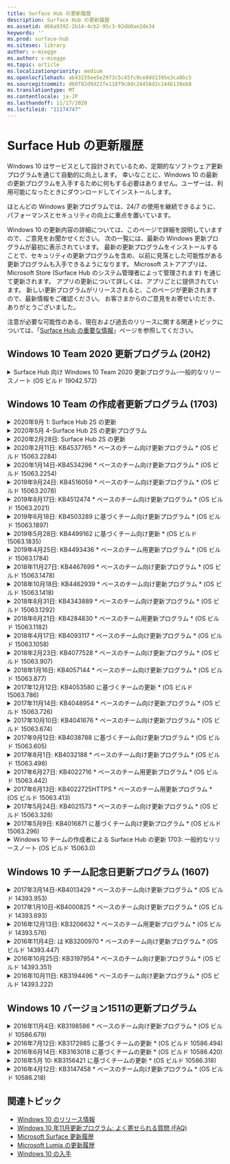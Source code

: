 ```yaml
---
title: Surface Hub の更新履歴
description: Surface Hub の更新履歴
ms.assetid: d66a9392-2b14-4cb2-95c3-92db0ae2de34
keywords: ''
ms.prod: surface-hub
ms.sitesec: library
author: v-miegge
ms.author: v-miegge
ms.topic: article
ms.localizationpriority: medium
ms.openlocfilehash: ab43155ee5e2973c5c45fc9ce8dd1395e3ca8bc5
ms.sourcegitcommit: d60f82d9d22fe118f9c8dc24458d2c144b138eb8
ms.translationtype: MT
ms.contentlocale: ja-JP
ms.lasthandoff: 11/17/2020
ms.locfileid: "11174747"
---
```

# Surface Hub の更新履歴

Windows 10 はサービスとして設計されているため、定期的なソフトウェア更新プログラムを通じて自動的に向上します。 幸いなことに、Windows 10 の最新の更新プログラムを入手するために何もする必要はありません。ユーザーは、利用可能になったときにダウンロードしてインストールします。

ほとんどの Windows 更新プログラムでは、24/7 の使用を継続できるように、パフォーマンスとセキュリティの向上に重点を置いています。

Windows 10 の更新内容の詳細については、このページで詳細を説明していますので、ご意見をお聞かせください。 次の一覧には、最新の Windows 更新プログラムが最初に表示されています。 最新の更新プログラムをインストールすることで、セキュリティの更新プログラムを含め、以前に見落とした可能性がある更新プログラムも入手できるようになります。 Microsoft ストアアプリは、Microsoft Store (Surface Hub のシステム管理者によって管理されます) を通じて更新されます。 アプリの更新について詳しくは、アプリごとに提供されています。
新しい更新プログラムがリリースされると、このページが更新されますので、最新情報をご確認ください。 お客さまからのご意見をお寄せいただき、ありがとうございました。

注意が必要な可能性のある、現在および過去のリリースに関する関連トピックについては、「[Surface Hub の重要な情報](https://support.microsoft.com/products/surface-devices/surface-hub)」ページを参照してください。

## Windows 10 Team 2020 更新プログラム (20H2)

<details>
<summary>Surface Hub 向け Windows 10 Team 2020 更新プログラム-一般的なリリースノート (OS ビルド 19042.572)</summary>

Surface Hub のこの更新プログラムには、品質の改善とセキュリティの修正が含まれています。 Surface Hub に対する主要な更新プログラムについては、「windows 10 の [更新履歴](https://support.microsoft.com/help/4581839/windows-10-update-history)」でまだ説明されていません。「[windows 10 Team 2020 の更新プログラムの新機能](https://docs.microsoft.com/surface-hub/surface-hub-2020-update-whats-new)」を確認してください。

地域、配布方法、デバイスの種類別の更新プログラムの利用状況について詳しくは、「[Windows 10 Team 2020 更新プログラムのインストール](https://docs.microsoft.com/surface-hub/surface-hub-2020-update)」ページを参照してください。
</details>

## Windows 10 Team の作成者更新プログラム (1703)

<details>
<summary>2020年9月 1: Surface Hub 2S の更新</summary>

この更新プログラムは Surface Hub 2S に固有のものであり、以下に示すドライバーとファームウェアの更新プログラムを提供しています。

* Surface SMC ファームウェア更新-1.177.139.0
  * フィールド修復シナリオを改善しました。
* Surface SSD ファームウェア更新プログラム-5.14.139.0
  * システムの安定性が向上します。
* Surface Serial Hub ドライバー-9.40.139.0
  * システムの安定性が向上します。
</details>

<details>
<summary>2020年5月 4-Surface Hub 2S の更新プログラム</summary>

この更新プログラムは Surface Hub 2S に固有のものであり、以下に示すドライバーとファームウェアの更新プログラムを提供しています。

* Surface USB オーディオドライバー-15.3.6.0
  * 双方向オーディオのパフォーマンスを向上させます。
* Intel (R) audio driver の表示-10.27.0.5
  * 画面共有のシナリオが改善されました。
* Intel (R) グラフィックスドライバー-26.20.100.7263
  * システムの安定性が向上します。
* Surface System ドライバー-1.7.139.0
  * システムの安定性が向上します。
* Surface SMC ファームウェア更新-1.176.139.0
  * システムの安定性が向上します。
</details>

<details>
<summary>2020年2月28日: Surface Hub 2S の更新</summary>

この更新プログラムは Surface Hub 2S に固有のものであり、以下に示すドライバーとファームウェアの更新プログラムを提供しています。

* Surface Integration driver-13.46.139.0 
  * ディスプレイの明るさのシナリオを向上させます。
* Intel (R) マネジメントエンジンインターフェイスドライバー-1914.12.0.1256
  * システムの安定性が向上します。
* Surface SMC ファームウェア更新-1.161.139.0
  * ペンのバッテリーパフォーマンスが向上しました。
* Surface UEFI 更新-694.2938.768.0
  * システムの安定性が向上します。
</details>

<details>
<summary>2020年2月11日: KB4537765 * ベースのチーム向け更新プログラム * (OS ビルド 15063.2284)</summary>

Surface Hub のこの更新プログラムには、品質の改善とセキュリティの修正が含まれています。 Surface Hub の主要な更新プログラムには、 [Windows 10 の更新履歴](https://support.microsoft.com/help/4018124/windows-10-update-history)でまだ記載されていません。次のようなものがあります。

* Skype for Business の通話中に、他の参加者が Hub の2S を適切に聞こえることができない問題を解決します。
* Surface Hub 上のアラビア語、ヘブライ語、その他の RTL 言語使用シナリオの信頼性が向上しました。

デバイスの機能とサービスを有効または無効にするには、 [Surface Hub 管理者ガイド](https://docs.microsoft.com/surface-hub/) を参照してください。
*[KB4537765](https://support.microsoft.com/help/4537765)
</details>

<details>
<summary>2020年1月14日-KB4534296 * ベースのチーム向け更新プログラム * (OS ビルド 15063.2254)</summary>

Surface Hub のこの更新プログラムには、品質の改善とセキュリティの修正が含まれています。 Surface Hub の主要な更新プログラムには、 [Windows 10 の更新履歴](https://support.microsoft.com/help/4018124/windows-10-update-history)でまだ記載されていません。次のようなものがあります。

* Microsoft Surface Hub 2S のログ収集の問題に対処します。

デバイスの機能とサービスを有効または無効にするには、 [Surface Hub 管理者ガイド](https://docs.microsoft.com/surface-hub/) を参照してください。
*[KB4534296](https://support.microsoft.com/help/4534296)
</details>

<details>
<summary>2019年9月24日: KB4516059 * ベースのチーム向け更新プログラム * (OS ビルド 15063.2078)</summary>

Surface Hub のこの更新プログラムには、品質の改善とセキュリティの修正が含まれています。 Surface Hub の主要な更新プログラムには、 [Windows 10 の更新履歴](https://support.microsoft.com/help/4018124/windows-10-update-history)でまだ記載されていません。次のようなものがあります。

 * 回復オプションを正確に反映するには、Surface Hub の 2S Recovery 設定ページに更新します。
 * Surface Hub の [ようこそ] 画面に更新して、デバイスの recognizability を改善します。
 * Windows Team shell の背景が正しく表示されない問題に対処しました。
 * MDM ポリシーを使用して構成すると、[スタート] メニューレイアウトの常設で問題が解決されました。
 * 内部の web サイトを参照するときに発生する Microsoft Edge の問題が修正されました。
 * 全画面表示モードでプレゼンテーションを行うと、Skype for Business の問題が修正されました。

デバイスの機能とサービスを有効または無効にするには、 [Surface Hub 管理者ガイド](https://docs.microsoft.com/surface-hub/) を参照してください。
*[KB4503289](https://support.microsoft.com/help/4503289)
</details>

<details>
<summary>2019年8月17日: KB4512474 * ベースのチーム向け更新プログラム * (OS ビルド 15063.2021)</summary>

Surface Hub のこの更新プログラムには、品質の改善とセキュリティの修正が含まれています。 Surface Hub の主要な更新プログラムには、 [Windows 10 の更新履歴](https://support.microsoft.com/help/4018124/windows-10-update-history)でまだ記載されていません。次のようなものがあります。

 * ハブ2S でのビデオの既定の設定が [複製] モードになっていることを確認します。
 * Surface Hub でのアラビア語の言語使用シナリオの信頼性が向上しました。

デバイスの機能とサービスを有効または無効にするには、 [Surface Hub 管理者ガイド](https://docs.microsoft.com/surface-hub/) を参照してください。
*[KB4503289](https://support.microsoft.com/help/4503289)
 </details>

<details>
<summary>2019年6月18日: KB4503289 に基づくチーム向け更新プログラム * (OS ビルド 15063.1897)</summary>

Surface Hub のこの更新プログラムには、品質の改善とセキュリティの修正が含まれています。 Surface Hub の主要な更新プログラムには、 [Windows 10 の更新履歴](https://support.microsoft.com/help/4018124/windows-10-update-history)でまだ記載されていません。次のようなものがあります。

* ユーザーが Azure Active Directory アカウントを使用して Microsoft Surface Hub デバイスにサインインできない問題に対処します。 この問題は、前回のセッションが正常に終了しなかったために発生します。
* Device account のセットアップシナリオでの、id プロバイダーと Exchange への TLS 1.2 接続のサポートを追加します。
* ハブ2S のハードウェア診断アプリの信頼性を向上させるための修正プログラム。 
* ハブ2S での初回実行のセットアップエクスペリエンスの一貫性を高めるために修正しました。 

デバイスの機能とサービスを有効または無効にするには、 [Surface Hub 管理者ガイド](https://docs.microsoft.com/surface-hub/) を参照してください。
*[KB4503289](https://support.microsoft.com/help/4503289)
</details>

<details>
<summary>2019年5月28日: KB4499162 に基づくチーム向け更新 * (OS ビルド 15063.1835)</summary>

Surface Hub のこの更新プログラムには、品質の改善とセキュリティの修正が含まれています。 Surface Hub の主要な更新プログラムには、 [Windows 10 の更新履歴](https://support.microsoft.com/help/4018124/windows-10-update-history)でまだ記載されていません。次のようなものがあります。

* "デバイスアカウントの資格情報を使用する" 機能が有効になった後、Surface Hub ユーザーにプロキシ資格情報の入力を求めるメッセージが表示されないようにします。
* 音声/ビデオが正しいプロキシを使用していないために、Skype 接続が定期的に失敗する問題を解決します。
* Skype for Business の TLS 1.2 のサポートを追加します。
* Skype サーバーの TLS 1.0 または TLS 1.1 が無効になっている場合に、Skype クライアントの SIP 接続の失敗を解決します。

デバイスの機能とサービスを有効または無効にするには、 [Surface Hub 管理者ガイド](https://docs.microsoft.com/surface-hub/) を参照してください。
*[KB4499162](https://support.microsoft.com/help/4499162)
</details>

<details>
<summary>2019年4月25日: KB4493436 * ベースのチーム用更新プログラム * (OS ビルド 15063.1784)</summary>

Surface Hub のこの更新プログラムには、品質の改善とセキュリティの修正が含まれています。 Surface Hub の主要な更新プログラムには、 [Windows 10 の更新履歴](https://support.microsoft.com/help/4018124/windows-10-update-history)でまだ記載されていません。次のようなものがあります。

* Surface Hub に接続されている一部の USB デバイスで、ビデオと音声の同期の問題を解決します。

デバイスの機能とサービスを有効または無効にするには、 [Surface Hub 管理者ガイド](https://docs.microsoft.com/surface-hub/) を参照してください。
*[KB4493436](https://support.microsoft.com/help/4493436)
</details>

<details>
<summary>2018年11月27日: KB4467699 * ベースのチーム向け更新プログラム * (OS ビルド 15063.1478)</summary>

Surface Hub のこの更新プログラムには、品質の改善とセキュリティの修正が含まれています。 Surface Hub の主要な更新プログラムには、 [Windows 10 の更新履歴](https://support.microsoft.com/help/4018124/windows-10-update-history)でまだ記載されていません。次のようなものがあります。

* 一部のユーザーが "自分の会議とファイル" に Signing-In できない問題に対処します。

デバイスの機能とサービスを有効または無効にするには、 [Surface Hub 管理者ガイド](https://docs.microsoft.com/surface-hub/) を参照してください。
*[KBKB4467699](https://support.microsoft.com/help/KB4467699)
</details>

<details>
<summary>2018年10月18日: KB4462939 * ベースのチーム向け更新プログラム * (OS ビルド 15063.1418)</summary>

Surface Hub のこの更新プログラムには、品質の改善とセキュリティの修正が含まれています。 Surface Hub の主要な更新プログラムには、 [Windows 10 の更新履歴](https://support.microsoft.com/help/4018124/windows-10-update-history)でまだ記載されていません。次のようなものがあります。

* Skype for Business の修正: 
  * スリープ状態から再開するときの Skype for Business の接続の問題を解決します
  * デバイスがインターネットに接続されているときに、Skype for Business ネットワーク接続の問題を解決します
  * ディレクトリからユーザーを検索しているときに、Skype for Business のクラッシュを解決します
* エンタープライズプロキシ環境でハブが "インターネット接続がありません" という誤って報告される問題を解決します。
* 新しいホワイトボードエクスペリエンスを実現するための機能を実装します。

デバイスの機能とサービスを有効または無効にするには、 [Surface Hub 管理者ガイド](https://docs.microsoft.com/surface-hub/) を参照してください。
*[KB4462939](https://support.microsoft.com/help/4462939)
</details>

<details>
<summary>2018年8月31日: KB4343889 * ベースのチーム向け更新プログラム * (OS ビルド 15063.1292)</summary>

Surface Hub のこの更新プログラムには、品質の改善とセキュリティの修正が含まれています。 Surface Hub の主要な更新プログラムには、 [Windows 10 の更新履歴](https://support.microsoft.com/help/4018124/windows-10-update-history)でまだ記載されていません。次のようなものがあります。

* Microsoft Teams のサポートを追加します
* Intune 登録でのタスク管理の問題を解決します
* 管理者がハブのインスタントメッセージングとメールサービスを無効にすることを許可します。
* Surface Hub Skype for Business アプリの追加のバグ修正と信頼性の向上

デバイスの機能とサービスを有効または無効にするには、 [Surface Hub 管理者ガイド](https://docs.microsoft.com/surface-hub/) を参照してください。
*[KB4343889](https://support.microsoft.com/help/4343889)
</details>

<details>
<summary>2018年6月21日: KB4284830 * ベースのチーム用更新プログラム * (OS ビルド 15063.1182)</summary>

Surface Hub のこの更新プログラムには、品質の改善とセキュリティの修正が含まれています。 Surface Hub の主要な更新プログラムには、 [Windows 10 の更新履歴](https://support.microsoft.com/help/4018124/windows-10-update-history)でまだ記載されていません。次のようなものがあります。

* EMEA での GDPR 要件のサポートでのテレメトリの変更

デバイスの機能とサービスを有効または無効にするには、 [Surface Hub 管理者ガイド](https://docs.microsoft.com/surface-hub/) を参照してください。
*[KB4284830](https://support.microsoft.com/help/KB4284830)
</details>

<details>
<summary>2018年4月17日: KB4093117 * ベースのチーム向け更新プログラム * (OS ビルド 15063.1058)</summary>

Surface Hub のこの更新プログラムには、品質の改善とセキュリティの修正が含まれています。 Surface Hub の主要な更新プログラムには、 [Windows 10 の更新履歴](https://support.microsoft.com/help/4018124/windows-10-update-history)でまだ記載されていません。次のようなものがあります。

* 有線プロジェクションの問題を解決します
* 特定の MDM (モバイルデバイス管理) ポリシーの一括更新を有効にします。
* 国際通話で電話のダイヤラーの問題を解決します
* 2台の Surface Hub が同じ会議に参加するときの画像の解決に関する問題を解決する
* OMS (Operations Management Suite) 証明書処理エラーを解決します
* セッションの終了時にクリーンアップする際のセキュリティ上の問題に対処する
* Surface Hub がチャネル 149 ~ 165 に指定されている場合に、Miracast の問題に対処します。
  * 地域政府の規制により、ヨーロッパ、日本、またはイスラエルでチャネル 149 ~ 165 を使用できなくなります。

デバイスの機能とサービスを有効または無効にするには、 [Surface Hub 管理者ガイド](https://docs.microsoft.com/surface-hub/) を参照してください。
*[KB4093117](https://support.microsoft.com/help/4093117)
</details>

<details>
<summary>2018年2月23日: KB4077528 * ベースのチーム向け更新プログラム * (OS ビルド 15063.907)</summary>

Surface Hub のこの更新プログラムには、品質の改善とセキュリティの修正が含まれています。 Surface Hub の主要な更新プログラムには、 [Windows 10 の更新履歴](https://support.microsoft.com/help/4018124/windows-10-update-history)でまだ記載されていません。次のようなものがあります。

* MDM の設定が正しく適用されなかった問題を解決しました
* クリーンアップ処理の改善

デバイスの機能とサービスを有効または無効にするには、 [Surface Hub 管理者ガイド](https://docs.microsoft.com/surface-hub/) を参照してください。
*[KB4077528](https://support.microsoft.com/help/4077528)
</details>

<details>
<summary>2018年1月16日: KB4057144 * ベースのチーム向け更新プログラム * (OS ビルド 15063.877)</summary>

Surface Hub のこの更新プログラムには、品質の改善とセキュリティの修正が含まれています。 Surface Hub の主要な更新プログラムには、 [Windows 10 の更新履歴](https://support.microsoft.com/help/4018124/windows-10-update-history)でまだ記載されていません。次のようなものがあります。

* MDM 経由で [スタート] メニュータイルレイアウトを管理する機能を追加します。
* パスワード回転構成の MDM バグ修正

デバイスの機能とサービスを有効または無効にするには、 [Surface Hub 管理者ガイド](https://docs.microsoft.com/surface-hub/) を参照してください。
*[KB4057144](https://support.microsoft.com/help/4057144)
</details>

<details>
<summary>2017年12月12日: KB4053580 に基づくチームの更新 * (OS ビルド 15063.786)</summary>

Surface Hub のこの更新プログラムには、品質の改善とセキュリティの修正が含まれています。 Surface Hub の主要な更新プログラムには、 [Windows 10 の更新履歴](https://support.microsoft.com/help/4018124/windows-10-update-history)でまだ記載されていません。次のようなものがあります。

* Skype for Business の通話中にカメラのビデオの点滅 (ティアリングまたはちらつき) を解決します
* 通知センターの SSD ID の問題を解決します

デバイスの機能とサービスを有効または無効にするには、 [Surface Hub 管理者ガイド](https://docs.microsoft.com/surface-hub/) を参照してください。
*[KB4053580](https://support.microsoft.com/help/4053580)
</details>

<details>
<summary>2017年11月14日: KB4048954 * ベースのチーム向け更新プログラム * (OS ビルド 15063.726)</summary>

Surface Hub のこの更新プログラムには、品質の改善とセキュリティの修正が含まれています。 Surface Hub の主要な更新プログラムには、 [Windows 10 の更新履歴](https://support.microsoft.com/help/4018124/windows-10-update-history)でまだ記載されていません。次のようなものがあります。

* ユーザーが MDM ポリシーを使用して 802.1 x ワイヤードネットワーク認証を有効にできるようにする機能更新プログラムです。
* ユーザーがファイルを開くときに、選択したアプリケーションを動的に選択できる機能更新プログラム。
* これにより、エンドセッションのクリーンアップでユーザーのアカウントとデバイス間のすべての接続が完全に削除されます。
* クリーンアップ時間と Miracast の接続時間を短縮するパフォーマンスの修正。
* 広告の中で簡単に認証を利用できるようにします。
* サービスコンポーネントが、デバイスで構成されている同じプロキシを使用するように修正します。
* デバイスによって送信されたテレメトリを減らし、帯域幅の使用量を削減します。
* ユーザーが会議の終了後に Microsoft にフィードバックを送信できるようにする機能を有効にします。

デバイスの機能とサービスを有効または無効にするには、 [Surface Hub 管理者ガイド](https://docs.microsoft.com/surface-hub/) を参照してください。
*[KB4048954](https://support.microsoft.com/help/4048954)
</details>

<details>
<summary>2017年10月10日: KB4041676 * ベースのチーム向け更新プログラム * (OS ビルド 15063.674)</summary>

Surface Hub のこの更新プログラムには、品質の改善とセキュリティの修正が含まれています。 Surface Hub の主要な更新プログラムには、 [Windows 10 の更新履歴](https://support.microsoft.com/help/4018124/windows-10-update-history)でまだ記載されていません。次のようなものがあります。

* Skype for Business
  * スリープ状態から再開するときに、デバイスの再起動が必要となる問題を解決します。
  * 外部連絡先が Skype オンラインハブアカウントによって解決されなかった問題を修正しました。
* PowerPoint
  * 一部の PowerPoint プレゼンテーションがハブで処理されない問題を修正しました。
* 全般的な情報
  * USB ポートをシステム管理者が無効にできない問題を解決するために修正しました。

*[KB4041676](https://support.microsoft.com/help/4041676)
</details>

<details>
<summary>2017年9月12日: KB4038788 に基づくチーム向け更新プログラム * (OS ビルド 15063.605) </summary>

Surface Hub のこの更新プログラムには、品質の改善とセキュリティの修正が含まれています。 Surface Hub の主要な更新プログラムには、 [Windows 10 の更新履歴](https://support.microsoft.com/help/4018124/windows-10-update-history)でまだ記載されていません。次のようなものがあります。

* セキュリティ
  * デバイスがスリープ状態から復帰したときに、Bitlocker の問題を解決します。
* 全般的な情報
  * デバイス正常性テレメトリの頻度/量を減らし、システムのパフォーマンスを向上させます。
  * デバイスがシステムログを収集できない問題を修正しました。

*[KB4038788](https://support.microsoft.com/help/4038788)
</details>

<details>
<summary>2017年8月1日: KB4032188 * ベースのチーム向け更新プログラム * (OS ビルド 15063.498)</summary>

* Skype for Business 
  * Skype for Business Sign-In の問題を解決します。これには、再試行またはシステム再起動が必要です。
  * Skype for Business 会議の時刻が正しく表示されなくなります。
  * Surface Hub の Skype for Business の信頼性を向上させるための修正。

*[KB4032188](https://support.microsoft.com/help/4032188)
</details>

<details>
<summary>2017年6月27日: KB4022716 * ベースのチーム用更新プログラム * (OS ビルド 15063.442)</summary>

Surface Hub のこの更新プログラムには、品質の改善とセキュリティの修正が含まれています。 Surface Hub の主要な更新プログラムには、 [Windows 10 の更新履歴](https://support.microsoft.com/help/4018124/windows-10-update-history)でまだ記載されていません。次のようなものがあります。

* 84 "Surface Hub をスリープ状態にする必要があり、手動で再起動する必要がある NVIDIA ドライバーのクラッシュを解決します。
* 一部のアプリが 84 "Surface Hub で起動できない問題を解決しました。

*[KB4022716](https://support.microsoft.com/help/4022716)
</details>

<details>
<summary>2017年6月13日: KB4022725HTTPS * ベースのチーム用更新プログラム * (OS ビルド 15063.413)</summary>

Surface Hub のこの更新プログラムには、品質の改善とセキュリティの修正が含まれています。 Surface Hub の主要な更新プログラムには、 [Windows 10 の更新履歴](https://support.microsoft.com/help/4018124/windows-10-update-history)でまだ記載されていません。次のようなものがあります。

* 全般的な情報
  * ペンのインクのドロップの問題を解決しました
  * "クリーンアップ" 会議の時間が延長された問題を解決しました

*[KB4022725HTTPS](https://support.microsoft.com/help/4022725)
</details>

<details>
<summary>2017年5月24日: KB4021573 * ベースのチーム向け更新プログラム * (OS ビルド 15063.328)</summary>

Surface Hub のこの更新プログラムには、品質の改善とセキュリティの修正が含まれています。 Surface Hub の主要な更新プログラムには、 [Windows 10 の更新履歴](https://support.microsoft.com/help/4018124/windows-10-update-history)でまだ記載されていません。次のようなものがあります。

* 全般的な情報
  * 更新の問題が発生したときのプロキシ設定の保持に関する問題を解決しました

*[KB4021573](https://support.microsoft.com/help/4021573)
</details>

<details>
<summary>2017年5月9日: KB4016871 に基づくチーム向け更新プログラム * (OS ビルド 15063.296)</summary>

Surface Hub のこの更新プログラムには、品質の改善とセキュリティの修正が含まれています。 Surface Hub の主要な更新プログラムには、 [Windows 10 の更新履歴](https://support.microsoft.com/help/4018124/windows-10-update-history)でまだ記載されていません。次のようなものがあります。

* 全般的な情報
  * アドレススリープ/スリープ解除サイクルの問題
  * いくつかのリセットと回復の問題を解決しました
  * [アドレス付きの更新履歴] タブの問題
  * Miracast サービス起動の問題を解決しました
* アプリ
  * 修正されたアプリパッケージの更新エラー

*[KB4016871](https://support.microsoft.com/help/4016871)
</details>

<details>
<summary>Windows 10 チームの作成者による Surface Hub の更新 1703: 一般的なリリースノート (OS ビルド 15063.0)</summary>

Surface Hub のこの更新プログラムには、品質の改善とセキュリティの修正が含まれています。 Surface Hub の主要な更新プログラムには、 [Windows 10 の更新履歴](https://support.microsoft.com/help/4018124/windows-10-update-history)でまだ記載されていません。次のようなものがあります。

* 大きなスクリーンエクスペリエンスの進化 
  * ようこそと開始の会議カルーセルが改善されました
  * 会議に参加して、[スタート] メニューから直接セッションを終了する
  * アプリはセッション中に画面のより多くの部分を使うことができる
  * シンプルな Skype コントロール
  * フィードバックを提供するためのメカニズムが改善されました
* 個人用コンテンツにアクセスする *
  * ようこそまたは Start からの個人シングルサインオン
  * 会議に参加して、[スタート] メニューから直接セッションを終了する
  * OneDrive for Business から直接、OneDrive for Business から個人用ファイルにアクセスする
  * 事前に設定された出席者のサインイン
  * "Authenticator" アプリでの認証フローの合理化 * *
* 展開 & 管理性 
  * 一括プロビジョニングによる OOBE の操作性の効率化
  * クラウドベースのデバイス回復サービス
  * エンタープライズクライアント証明書のサポート
  * 改善されたプロキシ資格情報のサポート
  * Skype のサービス品質 (QoS) 構成のサポートの追加と改善
  * 設定に既定のデバイスの音量を設定する機能が追加されました
  * Surface Hub[設定](https://docs.microsoft.com/surface-hub/remote-surface-hub-management)の MDM サポートが改善されました
* セキュリティの向上 
  * USB ドライブを BitLocker のみに制限する機能が追加されました
  * MDM 経由で USB ポートを無効にする機能が追加されました
  * タイムアウト時に "再開セッション" 機能を無効にする機能が追加されました
  * 有線 802.1 x のサポートの追加
* オーディオとプロジェクション
  * Dolby Audio "人間スピーカー" の機能強化
  * Skype for Business の通話中にペンを使用すると、"ペンでタップ" のサウンドが削減される
  * Miracast インフラストラクチャ接続のサポートが追加されました
* 信頼性とパフォーマンスの修正
  * いくつかのリセットと回復の問題を解決しました
  * クライアント証明書を利用するときの Surface Hub の Exchange 認証の問題を解決しました
  * Wi-Fi ネットワーク接続と資格情報の安定性の向上
  * ビデオの再生中に Miracast オーディオのポップアップと同期の問題が修正されました
  * 自動接続動作を無効にする設定が含まれています

* シングルサインイン機能を使用するには、Office365 と OneDrive for Business を使用する必要があります * * サービス要件については、管理者ガイドを参照してください。

</details>

## Windows 10 チーム記念日更新プログラム (1607)

<details>
<summary>2017年3月14日-KB4013429 * ベースのチーム向け更新プログラム * (OS ビルド 14393.953)</summary>

Surface Hub のこの更新プログラムには、品質の改善とセキュリティの修正が含まれています。 Surface Hub の主要な更新プログラムには、 [Windows 10 の更新履歴](https://support.microsoft.com/help/4018124/windows-10-update-history)でまだ記載されていません。次のようなものがあります。

* 全般的な情報
  * 制限されたファイルの場所への移動を防止するためのファイルエクスプローラーのセキュリティ修正
* Skype for Business
  * リモートデスクトップベースの画面共有中の待機時間を修正する

*[KB4013429](https://support.microsoft.com/help/4013429)
</details>

<details>
<summary>2017年1月10日-KB4000825 * ベースのチーム向け更新プログラム * (OS ビルド 14393.693)</summary>

Surface Hub のこの更新プログラムには、品質の改善とセキュリティの修正が含まれています。 Surface Hub の主要な更新プログラムには、 [Windows 10 の更新履歴](https://support.microsoft.com/help/4018124/windows-10-update-history)でまだ記載されていません。次のようなものがあります。

* 実際の日本語キーボードで使用するための106/109 キーボードレイアウトの選択を有効にしました

*[KB4000825](https://support.microsoft.com/help/4000825)
</details>

<details>
<summary>2016年12月13日: KB3206632 * ベースのチーム用更新プログラム * (OS ビルド 14393.576)</summary>

Surface Hub のこの更新プログラムには、品質の改善とセキュリティの修正が含まれています。 Surface Hub の主要な更新プログラムには、 [Windows 10 の更新履歴](https://support.microsoft.com/help/4018124/windows-10-update-history)でまだ記載されていません。次のようなものがあります。

* 有線接続のオーディオひずみの問題を解決します

*[KB3206632](https://support.microsoft.com/help/3206632)
</details>

<details>
<summary>2016年11月4日: は KB3200970 * ベースのチーム向け更新プログラム * (OS ビルド 14393.447)</summary>

Surface Hub 用の Windows 10 チーム向け更新プログラム (バージョン 1607) の今回の更新プログラムには、品質の改善とセキュリティの修正が含まれています。 Surface Hub の主要な更新プログラムには、 [Windows 10 の更新履歴](https://support.microsoft.com/help/4018124/windows-10-update-history)でまだ記載されていません。次のようなものがあります。

* Skype for Business のバグ修正により信頼性が向上

*[は KB3200970](https://support.microsoft.com/help/3200970)
</details>

<details>
<summary>2016年10月25日: KB3197954 * ベースのチーム向け更新プログラム * (OS ビルド 14393.351)</summary>

Surface Hub のこの更新プログラムには、品質の改善とセキュリティの修正が含まれています。 Surface Hub の主要な更新プログラムには、 [Windows 10 の更新履歴](https://support.microsoft.com/help/4018124/windows-10-update-history)でまだ記載されていません。次のようなものがあります。

* OS と Bios で新しいスリープ機能を有効にして、Surface Hub の電力消費を減らし、長期的な信頼性を向上させる
* 全般的な情報
  * スクリーンキーボードが表示されない場合がある問題を解決します
  * スケジュールされた会議を開くときに発生するホワイトボードアプリケーションのシフトが解決される
  * デバイスがリセットされた後、管理者がローカル管理者のパスワードを変更できない問題を解決しました。
  * デバイスのリセット中にステータスバーの追跡によって問題を解決する BIOS 変更
  * 問題の電源を解決するための UEFI 更新

*[KB3197954](https://support.microsoft.com/help/3197954)
</details>

<details>
<summary>2016年10月11日: KB3194496 * ベースのチーム向け更新プログラム * (OS ビルド 14393.222)</summary>

この更新プログラムでは、Windows 10 チームの記念日更新プログラムが Surface Hub に追加され、品質の改善とセキュリティの修正が含まれています。 (デバイスのインストール後、Windows 10 バージョン1607が実行されています。)Surface Hub の主要な更新プログラムには、 [Windows 10 の更新履歴](https://support.microsoft.com/help/4018124/windows-10-update-history)でまだ記載されていません。次のようなものがあります。

* Skype for Business
  * フェデレーションアカウントを使用して会議に参加するときの問題を含む、会議に参加するときのパフォーマンスの向上
  * Skype for Business for Surface Hub で、ビデオベースの画面共有 (VBSS) のサポートを利用できるようになりました
  * アイドルタイムの問題が5分続いた後に切断を解決しました
  * Skype ハブ間の画面共有の失敗を解決しました
  * 以下を含む、Skype ビデオの改善:
    * 複数のビデオ発表者との会議中のビデオの損失
    * 通話中のビデオのトリミング
    * 他の参加者には表示されない発信通話ビデオ
  * UPN のサインインエラーに関する対処方法
  * セッション開始プロトコル (SIP) 通話の使用時のダイヤルパッドの問題
* ホワイトボード
  * ユーザーが OneDrive オンラインサービスを使用してホワイトボードセッションを保存して取り消すことができるようになりました (共有機能経由)
  * ドックからペンを削除するときに、ホワイトボードの起動が改善されました
* アプリ
  * 個人用ファイルと作業ファイルにアクセスするためにプレインストールされている OneDrive アプリ
  * あらかじめインストールされている写真アプリで写真やビデオを表示
  * プレインストールされている PowerBI アプリ (ダッシュボードの表示)
  * Office アプリ (Word、Excel、PowerPoint) はすべて、インク対応
  * Surface Hub の Edge がフラッシュベースの web サイトをサポートするようになりました
* 全般的な情報
  * 有効になっているオーディオデバイスの選択 (外部オーディオデバイスを使用して接続された Surface Hub 向け)
  * DisplayPort 出力コネクタで HDCP のサポートを有効にしました
  * ユーザビリティの最適化のためにシステム UI の設定が変更されています (詳細については [、「ユーザーと管理者ガイド](https://www.microsoft.com/surface/support/surface-hub) 」を参照してください)。
  * Azure Active Directory のサインインフローを高速化するためのバグ修正とパフォーマンスの最適化
  * Surface Hub のリセットと復元にかかる時間が大幅に向上しました
  * 設定内で Windows Defender の UI が追加されました
  * 起動のための UX タッチ機能が改善されました
  * サポートされているデバイスで、Miracast を介して1080p を超えるワイヤレスプロジェクションのサポートを有効にしました
  * "インターネット接続がありません" というメッセージが表示され、起動時に "予定が最新の状態ではない可能性があります" という通知が表示される
  * スクリーンキーボードの信頼性の向上
  * Windows Imaging & Configuration Designer (ICD) を使用して Surface Hub プロビジョニングパッケージを作成するための追加サポートと、Operations Management Suite (OMS) での Surface Hub 監視ソリューションの強化

*[KB3194496](https://support.microsoft.com/help/3194496)
</details>

## Windows 10 バージョン1511の更新プログラム

<details>
<summary>2016年11月4日: KB3198586 * ベースのチーム向け更新プログラム * (OS ビルド 10586.679)</summary>

Windows 10 チーム (バージョン 1511) へのこの更新プログラムには、 [windows 10 の更新履歴](https://support.microsoft.com/help/4018124/windows-10-update-history)に記載されている品質向上とセキュリティ修正が含まれています。 この更新プログラムには Surface Hub 固有の項目はありません。

*[KB3198586](https://support.microsoft.com/help/3198586)
</details>

<details>
<summary>2016年7月12日: KB3172985 に基づくチームの更新 * (OS ビルド 10586.494)</summary>

この更新プログラムには、品質の改善とセキュリティの修正が含まれています。 この更新プログラムには、新しいオペレーティングシステム機能は導入されていません。 Surface Hub に固有の主な変更点 ( [Windows 10 更新履歴](https://support.microsoft.com/help/4018124/windows-10-update-history)にはまだ含まれていません) には、次のようなものがあります。

* Windows システムクラッシュの原因となった問題を修正しました
* 予期しないエッジクラッシュの原因となっていた問題を修正しました
* プレシャットダウンサービスがクラッシュする原因となっている問題を修正しました
* セッション後に一部のアプリデータが適切に削除されなかった問題を修正しました
* NFC のパフォーマンス向上のために Broadcom NFC ドライバーが更新されました
* Miracast のパフォーマンスを向上させるために、Marvell Wi-Fi ドライバーが更新されました
* Nvidia ドライバーを更新して、84 "Surface Hub デバイスが dim またはファジーコンテンツを表示している表示のバグを修正しました
* 次のような多数の Skype for Business の問題が修正されました。 
  * 会議中に Skype for Business が切断される問題
  * 会議の開催者がフェデレーション構成を使用しているときに、ユーザーが会議に参加できなかった問題
  * Skype for Business アプリケーションの共有を有効にする
  * Skype アプリケーションのクラッシュの原因となった問題
* デバイスのリセットが完了する前に中断された場合に、OS が壊れる可能性があることをユーザーに通知するために、"設定" のプロンプトを追加しました

*[KB3172985](https://support.microsoft.com/help/3172985)
</details>

<details>
<summary>2016年6月14日: KB3163018 に基づくチームの更新 * (OS ビルド 10586.420)</summary>

Surface Hub のこの更新プログラムには、品質の改善とセキュリティの修正が含まれています。 この更新プログラムには、新しいオペレーティングシステム機能は導入されていません。 Surface Hub の主要な更新プログラムには、 [Windows 10 の更新履歴](https://support.microsoft.com/help/4018124/windows-10-update-history)でまだ記載されていません。次のようなものがあります。

* 制約付きリリース。 Surface Hub 固有のパッケージの詳細については、2016年7月12日 ( [KB3172985](https://support.microsoft.com/en-us/help/3172985) (OS ビルド 10586.494) を参照してください。

*[KB3163018](https://support.microsoft.com/help/3163018)
</details>

<details>
<summary>2016年5月 10: KB3156421 に基づくチームの更新 * (OS ビルド 10586.318)</summary>

Surface Hub のこの更新プログラムには、品質の改善とセキュリティの修正が含まれています。 この更新プログラムには、新しいオペレーティングシステム機能は導入されていません。 Surface Hub の主要な更新プログラムには、 [Windows 10 の更新履歴](https://support.microsoft.com/help/4018124/windows-10-update-history)でまだ記載されていません。次のようなものがあります。

* 特定のストアアプリ (OneDrive) をインストールできないという問題を修正しました
* アプリケーションでタッチ入力が応答を停止するという問題を修正しました

*[KB3156421](https://support.microsoft.com/help/3156421)
</details>

<details>
<summary>2016年4月12日: KB3147458 * ベースのチーム向け更新プログラム * (OS ビルド 10586.218)</summary>

Surface Hub のこの更新プログラムには、品質の改善とセキュリティの修正が含まれています。 この更新プログラムには、新しいオペレーティングシステム機能は導入されていません。 Surface Hub の主要な更新プログラムには、 [Windows 10 の更新履歴](https://support.microsoft.com/help/4018124/windows-10-update-history)でまだ記載されていません。次のようなものがあります。

* セッション間で音量レベルが正しくリセットされなかった問題を修正しました

*[KB3147458](https://support.microsoft.com/help/3147458)
</details>

## 関連トピック

* [Windows 10 のリリース情報](https://go.microsoft.com/fwlink/p/?LinkId=724328)
* [Windows 10 年11月更新プログラム: よく寄せられる質問 (FAQ)](https://windows.microsoft.com/windows-10/windows-update-faq)
* [Microsoft Surface 更新履歴](https://go.microsoft.com/fwlink/p/?LinkId=724327)
* [Microsoft Lumia の更新履歴](https://go.microsoft.com/fwlink/p/?LinkId=785968)
* [Windows 10 の入手](https://go.microsoft.com/fwlink/p/?LinkId=616447)
